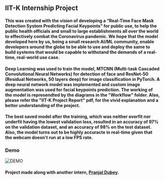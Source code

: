 ## IIT-K Internship Project
#### This was created with the vision of developing a “Real-Time Face Mask Detection System Predicting Facial Keypoints” for public use, to help the public health officials and small to large establishments all over the world to effectively combat the Coronavirus pandemic. We hope that the model developed here by us, being a small research AI/ML community, enable developers around the globe to be able to use and deploy the same to build systems that would be capable to withstand the demands of a real-time, real-world use case.
#### Deep Learning was used to train the model, MTCNN (Multi-task Cascaded Convolutional Neural Networks) for detection of face and ResNet-50 (Residual Networks, 50 layers deep) for image classification in PyTorch. A deep neural network model was implemented and custom image augmentation was used for facial keypoints prediction. The working of the model is represendted by the diagrams in the "Workflow" folder. Also, please refer the "IIT-K Project Report" pdf, for the vivid explanation and a better understanding of the project.
#### The best saved model after the training, which was neither overfit nor underfit having the lowest validation loss, resulted in an accuracy of 97% on the validation dataset, and an accuracy of 98% on the test dataset. Also, the model turns out to be highly accuracte in real-time given that the webcam doesn't run at a low FPS rate.
### Demo
![DEMO](https://github.com/jeetbanik/Corona-Face-Mask-Keypoints-Detection/blob/master/Model/demo.gif)
#### Project made along with another intern, [Pranjal Dubey](https://in.linkedin.com/in/pranjal-dubey-6060a2183).
